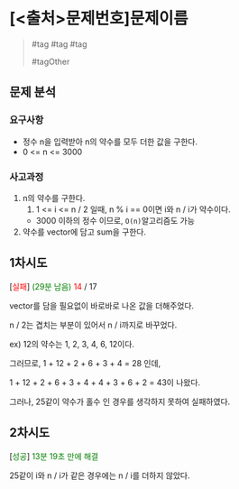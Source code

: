 # [<출처>문제번호]문제이름

<!-- 작성완료 후 문제 유형 및 핵심 알고리즘을 해시 태그로 기입 또 다른 문제 풀이 방식이 있을 경우, 구분해서 기입 -->
> #tag #tag #tag
>
> #tagOther

## 문제 분석

<!--문제에서 요구하고 제한하는 모든 것들을 정리 자유로운 형태로 기입-->
### 요구사항

- 정수 n을 입력받아 n의 약수를 모두 더한 값을 구한다.
- 0 <= n <= 3000

<!--자유롭게 메모하는 식으로 풀이법에 대한 사고를 정리(중요)-->
### 사고과정

1. n의 약수를 구한다.
   1. 1 <= i <= n / 2 일때, n % i == 0이면  i와 n / i가 약수이다.
   - 3000 이하의 정수 이므로, `O(n)`알고리즘도 가능
2. 약수를 vector에 담고 sum을 구한다.

<!--문제 풀이 시도에 대한 정보를 기록 성공/실패 여부와 실패시 실패 원인 실패 이유 등 기입-->
## 1차시도

[<red>실패</red>] <green>(29분 남음)</green> <red>14</red> / 17

vector를 담을 필요없이 바로바로 나온 값을 더해주었다.

n / 2는 겹치는 부분이 있어서 n / i까지로 바꾸었다.

ex) 12의 약수는 1, 2, 3, 4, 6, 12이다.

그러므로, 1 + 12 + 2 + 6 + 3 + 4 = 28 인데,

1 + 12 + 2 + 6 + 3 + 4 + 4 + 3 + 6 + 2 = 43이 나왔다.

그러나, 25같이 약수가 홀수 인 경우를 생각하지 못하여 실패하였다.

<!--[성공/실패] <실패 이유>-->

## 2차시도

[<green>성공</green>] <green>13분 19초 만에 해결</green>

25같이 i와 n / i가 같은 경우에는 n / i를 더하지 않았다.

<style>
    red {color: red;}
    green {color: green;}
    yellow {color: yellow;}
    blue {color: blue;}
</style>
